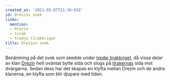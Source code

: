```yaml
---
created_at: '2011-01-07T21:36:03Z'
id: Drezins svek
links:
  mention:
  - Drezin
  - tirak
  - tredje tirakkriget
title: Drezins svek
---
```


Benämning på det svek som skedde under [tredje tirakkriget], då vissa delar av klan [Drezin] helt
oväntat bytte sida och slogs på [tirakernas] sida mot dvärgarna. Sedan dess har det skapas en klyfta
mellan Drezin och de andra klanerna, en klyfta som blir djupare med tiden.

  [tredje tirakkriget]: tredje_tirakkriget
  [Drezin]: Drezin
  [tirakernas]: tirak
